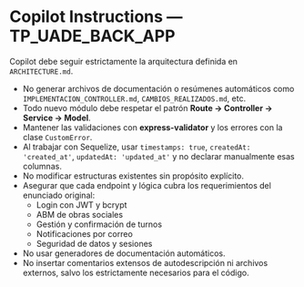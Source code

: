 # Copilot Instructions — TP_UADE_BACK_APP

Copilot debe seguir estrictamente la arquitectura definida en `ARCHITECTURE.md`.

- No generar archivos de documentación o resúmenes automáticos como `IMPLEMENTACION_CONTROLLER.md`, `CAMBIOS_REALIZADOS.md`, etc.
- Todo nuevo módulo debe respetar el patrón **Route → Controller → Service → Model**.
- Mantener las validaciones con **express-validator** y los errores con la clase `CustomError`.
- Al trabajar con Sequelize, usar `timestamps: true`, `createdAt: 'created_at'`, `updatedAt: 'updated_at'` y no declarar manualmente esas columnas.
- No modificar estructuras existentes sin propósito explícito.
- Asegurar que cada endpoint y lógica cubra los requerimientos del enunciado original:
  - Login con JWT y bcrypt
  - ABM de obras sociales
  - Gestión y confirmación de turnos
  - Notificaciones por correo
  - Seguridad de datos y sesiones
- No usar generadores de documentación automáticos.
- No insertar comentarios extensos de autodescripción ni archivos externos, salvo los estrictamente necesarios para el código.
